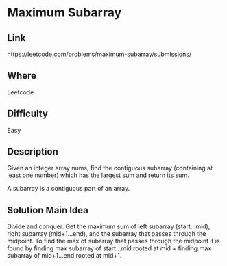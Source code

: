 # Maximum Subarray

## Link

https://leetcode.com/problems/maximum-subarray/submissions/

## Where

Leetcode

## Difficulty

Easy

## Description

Given an integer array nums, find the contiguous subarray (containing at least one number) which has the largest sum and return its sum.

A subarray is a contiguous part of an array.

## Solution Main Idea

Divide and conquer. Get the maximum sum of left subarray (start...mid), right subarray (mid+1...end), and the subarray that passes through the midpoint.
To find the max of subarray that passes through the midpoint it is found by finding max subarray of start...mid rooted at mid + finding max subarray of mid+1...end rooted at mid+1.



